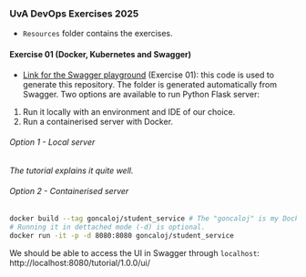 ### UvA DevOps Exercises 2025

- `Resources` folder contains the exercises.

#### Exercise 01 (Docker, Kubernetes and Swagger)
- [Link for the Swagger playground](https://app.swaggerhub.com/apis/uva-5f3/Tutorial/1.0.0) (Exercise 01): this code is used to generate this repository.
The folder is generated automatically from Swagger. Two options are available to run Python Flask server:
1. Run it locally with an environment and IDE of our choice.
2. Run a containerised server with Docker.

###### Option 1 - Local server
_The tutorial explains it quite well._

###### Option 2 - Containerised server
```sh
docker build --tag goncaloj/student_service # The "goncaloj" is my Docker username. Find your own.
# Running it in dettached mode (-d) is optional.
docker run -it -p -d 8080:8080 goncaloj/student_service
```

We should be able to access the UI in Swagger through `localhost`:
http://localhost:8080/tutorial/1.0.0/ui/


